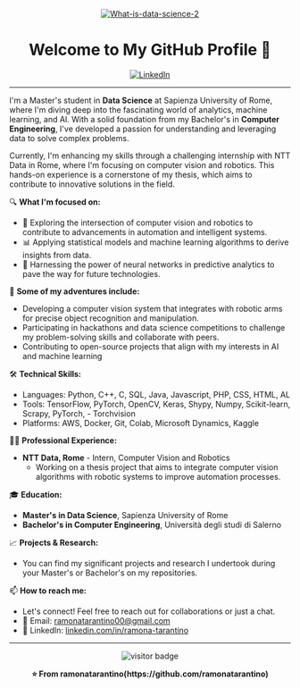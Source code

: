 <p align="center">
  <a href="https://ibb.co/sKqGZk8"><img src="https://i.ibb.co/2vdQTmG/What-is-data-science-2.jpg" alt="What-is-data-science-2" border="0"></a>
</p>

<h1 align="center">Welcome to My GitHub Profile 👋</h1>

<p align="center">
  <a href="https://www.linkedin.com/in/ramona-tarantino-5a33a31b2/">
    <img alt="LinkedIn" src="https://img.shields.io/badge/LinkedIn-blue?style=flat&logo=linkedin">
  </a>
</p>

---

I'm a Master's student in **Data Science** at Sapienza University of Rome, where I'm diving deep into the fascinating world of analytics, machine learning, and AI. With a solid foundation from my Bachelor's in **Computer Engineering**, I've developed a passion for understanding and leveraging data to solve complex problems.

Currently, I'm enhancing my skills through a challenging internship with NTT Data in Rome, where I'm focusing on computer vision and robotics. This hands-on experience is a cornerstone of my thesis, which aims to contribute to innovative solutions in the field.

🔍 **What I'm focused on:**

- 🤖 Exploring the intersection of computer vision and robotics to contribute to advancements in automation and intelligent systems.
- 📊 Applying statistical models and machine learning algorithms to derive insights from data.
- 🧠 Harnessing the power of neural networks in predictive analytics to pave the way for future technologies.

🚀 **Some of my adventures include:**

- Developing a computer vision system that integrates with robotic arms for precise object recognition and manipulation.
- Participating in hackathons and data science competitions to challenge my problem-solving skills and collaborate with peers.
- Contributing to open-source projects that align with my interests in AI and machine learning


🛠 **Technical Skills:**

- Languages: Python, C++, C, SQL, Java, Javascript, PHP, CSS, HTML, AL 
- Tools: TensorFlow, PyTorch, OpenCV, Keras, Shypy, Numpy, Scikit-learn, Scrapy, PyTorch, -	Torchvision  
- Platforms: AWS, Docker, Git, Colab, Microsoft Dynamics, Kaggle

👩‍💻 **Professional Experience:**

- **NTT Data, Rome** - Intern, Computer Vision and Robotics
  - Working on a thesis project that aims to integrate computer vision algorithms with robotic systems to improve automation processes.
  
🎓 **Education:**

- **Master's in Data Science**, Sapienza University of Rome
- **Bachelor's in Computer Engineering**, Università degli studi di Salerno

📈 **Projects & Research:**

- You can find my significant projects and research I undertook during your Master's or Bachelor's on my repositories.

📫 **How to reach me:**

- Let's connect! Feel free to reach out for collaborations or just a chat.
- 📧 Email: ramonatarantino00@gmail.com
- 💼 LinkedIn: [linkedin.com/in/ramona-tarantino](https://www.linkedin.com/in/ramona-tarantino-5a33a31b2/)

---

<div align="center">
  <img src="https://visitor-badge.glitch.me/badge?page_id=ramonatarantino.ramonatarantino" alt="visitor badge"/>
</div>

<p align="center">
  <b>⭐️ From ramonatarantino(https://github.com/ramonatarantino)</b>
</p>

